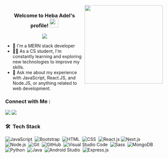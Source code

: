 
<img width="250" align="right" src="https://c.tenor.com/_DOBjnGspYAAAAAM/code-coding.gif">

<h3 align="center">
  Welcome to Heba Adel's profile!
  <img src="https://media.giphy.com/media/2IudUHdI075HL02Pkk/giphy.gif" width="28">
</h3>

<!-- Typing SVG by DenverCoder1 - https://github.com/DenverCoder1/readme-typing-svg -->
<p align="center">
  <a href="https://github.com/DenverCoder1/readme-typing-svg"><img src="https://readme-typing-svg.herokuapp.com/?lines=MERN-stack%20web%20developer;Always%20learning%20new%20things&font=Fira%20Code&center=true&width=440&height=45&color=f75c7e&vCenter=true&size=22"></a>
</p> 

- 🏢 I'm a MERN stack developer
- 👨‍💻 As a CS student, I'm constantly learning and exploring new technologies to improve my skills.
- 💬 Ask me about my experience with JavaScript, React.JS, and Node.JS, or anything related to web development.


### Connect with Me :

<a href="https://www.linkedin.com/in/heba-adel-24a583221" target="_blank"><img src="https://img.shields.io/badge/-heba%20adel-24a583221?style=for-the-badge&logo=Linkedin&logoColor=white"/></a>
<a href="https://www.facebook.com/profile.php?id=100017641920604&mibextid=ZbWKwL" target="_blank"><img src="https://img.shields.io/badge/-heba%20adel-24a583221?style=for-the-badge&logo=Facebook&logoColor=white"/></a>
### 🛠 &nbsp;Tech Stack
![JavaScript](https://img.shields.io/badge/-JavaScript-05122A?style=flat&logo=javascript)&nbsp;
![Bootstrap](https://img.shields.io/badge/-Bootstrap-05122A?style=flat&logo=bootstrap&logoColor=563D7C)&nbsp;
![HTML](https://img.shields.io/badge/-HTML-05122A?style=flat&logo=HTML5)&nbsp;
![CSS](https://img.shields.io/badge/-CSS-05122A?style=flat&logo=CSS3&logoColor=1572B6)&nbsp;
![React.js](https://img.shields.io/badge/-React-05122A?style=flat&logo=react)
![Next.js](https://img.shields.io/badge/-Next.js-05122A?style=flat&logo=next.js&logoColor=339933)&nbsp;
![Node.js](https://img.shields.io/badge/-Node.js-05122A?style=flat&logo=node.js&logoColor=339933)&nbsp;
![Git](https://img.shields.io/badge/-Git-05122A?style=flat&logo=git)&nbsp;
![GitHub](https://img.shields.io/badge/-GitHub-05122A?style=flat&logo=github)&nbsp;
![Visual Studio Code](https://img.shields.io/badge/-Visual%20Studio%20Code-05122A?style=flat&logo=visual-studio-code&logoColor=007ACC)&nbsp;
![Sass](https://img.shields.io/badge/-Sass-05122A?style=flat&logo=sass)&nbsp;
![MongoDB](https://img.shields.io/badge/-MongoDB-05122A?style=flat&logo=MongoDB)&nbsp;
![Python](https://img.shields.io/badge/-Python%20-05122A?style=flat&logo=python)&nbsp;
![Java](https://img.shields.io/badge/-Java-05122A?style=flat&logo=java)&nbsp;
![Android Studio](https://img.shields.io/badge/-Andriod%20Studio-05122A?style=flat&logo=andriod-studio)&nbsp;
![Express.js](https://img.shields.io/badge/-Express.js-05122A?style=flat&logo=express.js)&nbsp;
